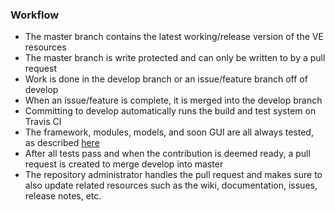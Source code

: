 ### Workflow
  - The master branch contains the latest working/release version of the VE resources
  - The master branch is write protected and can only be written to by a pull request
  - Work is done in the develop branch or an issue/feature branch off of develop
  - When an issue/feature is complete, it is merged into the develop branch
  - Committing to develop automatically runs the build and test system on Travis CI
  - The framework, modules, models, and soon GUI are all always tested, as described [here](https://github.com/gregorbj/VisionEval/wiki/Automated-Testing)
  - After all tests pass and when the contribution is deemed ready, a pull request is created to merge develop into master
  - The repository administrator handles the pull request and makes sure to also update related resources such as the wiki, documentation, issues, release notes, etc.

